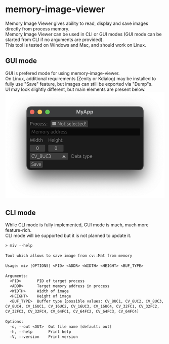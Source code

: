 # memory-image-viewer

Memory Image Viewer gives ability to read, display and save images directly
from process memory.\
Memory Image Viewer can be used in CLI or GUI modes (GUI mode can be started
from CLI if no arguments are provided).\
This tool is tested on Windows and Mac, and should work on Linux.

## GUI mode

GUI is prefered mode for using memory-image-viewer.\
On Linux, additional requirements (Zenity or Kdialog) may be installed to fully use "Save" feature, but images can still be exported via "Dump"s.\
UI may look slightly different, but main elements are present below.
![miv GUI](/assets/interface.png)

## CLI mode

While CLI mode is fully implemented, GUI mode is much, much more feature-rich.\
CLI mode will be supported but it is not planned to update it.

```
> miv --help

Tool which allows to save image from cv::Mat from memory

Usage: miv [OPTIONS] <PID> <ADDR> <WIDTH> <HEIGHT> <BUF_TYPE>

Arguments:
  <PID>       PID of target process
  <ADDR>      Target memory address in process
  <WIDTH>     Width of image
  <HEIGHT>    Height of image
  <BUF_TYPE>  Buffer type [possible values: CV_8UC1, CV_8UC2, CV_8UC3, CV_8UC4, CV_16UC1, CV_16UC2, CV_16UC3, CV_16UC4, CV_32FC1, CV_32FC2, CV_32FC3, CV_32FC4, CV_64FC1, CV_64FC2, CV_64FC3, CV_64FC4]

Options:
  -o, --out <OUT>  Out file name [default: out]
  -h, --help       Print help
  -V, --version    Print version
```
